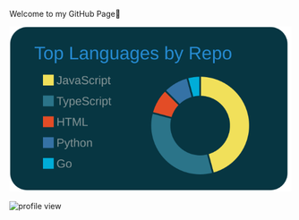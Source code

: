 Welcome to my GitHub Page🎉

![Top Language](https://raw.githubusercontent.com/f-koki/f-koki/main/profile-summary-card-output/solarized_dark/1-repos-per-language.svg)

![profile view](https://komarev.com/ghpvc/?username=f-koki&color=blue)

